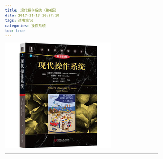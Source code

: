 ```yaml
---
title: 现代操作系统（第4版）
date: 2017-11-13 16:57:19
tags: 读书笔记
categories: 操作系统
toc: true
---
```


![](/images/mos_4.jpg)
<!-- more -->

***
